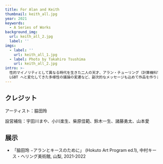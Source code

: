 ```yaml
---
title: For Alan and Keith
thumbnail: keith_all.jpg
year: 2021
keywords:
  - A Series of Works
background_img:
  url: keith_all_2.jpg
  label: ''
imgs:
  - label: ''
    url: keith_all_1.jpg
  - label: Photo by Takahiro Tsushima
    url: keith_all_2.jpg
intro: >-
  性的マイノリティとして異なる時代を生きた二人の天才、アラン・チューリング（計算機科学の父）とキース・ヘリングの時を超えた対話の場を作ろうと考えました。ヘリングのドローイングへの数学的な再解釈、ホモフォビアから
  LGBT へと変化してきた多様性の議論の変遷など、副次的なメッセージも込めて作品を作りました。
---
```




## クレジット

アーティスト：脇田玲

設営補佐：宇田川まや、小川楽生、柴原佳範、鈴木一生、諸藤勇太、山本愛

## 展示

- 「脇田玲 −アランとキースのために」 (Hokuto Art Program ed.1), 中村キース・ヘリング美術館, 山梨, 2021-2022
